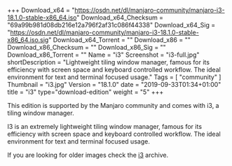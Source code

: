 +++
Download_x64 = "https://osdn.net/dl/manjaro-community/manjaro-i3-18.1.0-stable-x86_64.iso"
Download_x64_Checksum = "69a99b981d08db216e12a796f2af31c086f44338"
Download_x64_Sig = "https://osdn.net/dl/manjaro-community/manjaro-i3-18.1.0-stable-x86_64.iso.sig"
Download_x64_Torrent = ""
Download_x86 = ""
Download_x86_Checksum = ""
Download_x86_Sig = ""
Download_x86_Torrent = ""
Name = "i3"
Screenshot = "i3-full.jpg"
shortDescription = "Lightweight tiling window manager, famous for its efficiency with screen space and keyboard controlled workflow. The ideal environment for text and terminal focused usage."
Tags = [ "community" ]
Thumbnail = "i3.jpg"
Version = "18.1.0"
date = "2019-09-33T01:34+01:00"
title = "i3"
type="download-edition"
weight = "5"
+++

This edition is supported by the Manjaro community and comes with i3, a tiling window manager.

I3 is an extremely lightweight tiling window manager, famous for its efficiency with screen space and keyboard controlled workflow. The ideal environment for text and terminal focused usage.

If you are looking for older images check the [i3](https://osdn.net/projects/manjaro-community/storage/z_release_archive/i3) archive.

